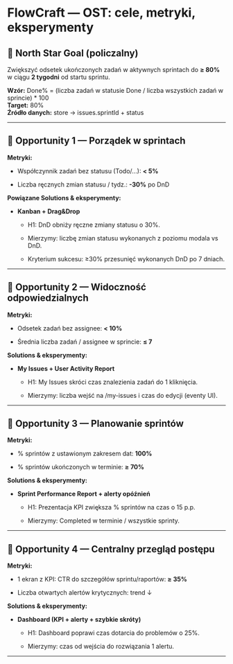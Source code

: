 # FlowCraft — OST: cele, metryki, eksperymenty

## 🎯 North Star Goal (policzalny)

Zwiększyć odsetek ukończonych zadań w aktywnych sprintach do **≥ 80%** w ciągu **2 tygodni** od startu sprintu.

**Wzór:** Done% = (liczba zadań w statusie Done / liczba wszystkich zadań w sprincie) * 100  
**Target:** 80%  
**Źródło danych:** store → issues.sprintId + status

---

## 🧩 Opportunity 1 — Porządek w sprintach

**Metryki:**

- Współczynnik zadań bez statusu (Todo/…): **< 5%**

- Liczba ręcznych zmian statusu / tydz.: **-30%** po DnD

**Powiązane Solutions & eksperymenty:**

- **Kanban + Drag&Drop**

  - H1: DnD obniży ręczne zmiany statusu o 30%.

  - Mierzymy: liczbę zmian statusu wykonanych z poziomu modala vs DnD.

  - Kryterium sukcesu: ≥30% przesunięć wykonanych DnD po 7 dniach.

---

## 🧩 Opportunity 2 — Widoczność odpowiedzialnych

**Metryki:**

- Odsetek zadań bez assignee: **< 10%**

- Średnia liczba zadań / assignee w sprincie: **≤ 7**

**Solutions & eksperymenty:**

- **My Issues + User Activity Report**

  - H1: My Issues skróci czas znalezienia zadań do 1 kliknięcia.

  - Mierzymy: liczba wejść na /my-issues i czas do edycji (eventy UI).

---

## 🧩 Opportunity 3 — Planowanie sprintów

**Metryki:**

- % sprintów z ustawionym zakresem dat: **100%**

- % sprintów ukończonych w terminie: **≥ 70%**

**Solutions & eksperymenty:**

- **Sprint Performance Report + alerty opóźnień**

  - H1: Prezentacja KPI zwiększa % sprintów na czas o 15 p.p.

  - Mierzymy: Completed w terminie / wszystkie sprinty.

---

## 🧩 Opportunity 4 — Centralny przegląd postępu

**Metryki:**

- 1 ekran z KPI: CTR do szczegółów sprintu/raportów: **≥ 35%**

- Liczba otwartych alertów krytycznych: trend ↓

**Solutions & eksperymenty:**

- **Dashboard (KPI + alerty + szybkie skróty)**

  - H1: Dashboard poprawi czas dotarcia do problemów o 25%.

  - Mierzymy: czas od wejścia do rozwiązania 1 alertu.

---
